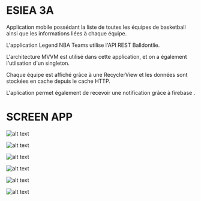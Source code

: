 # ESIEA 3A
Application mobile possédant la liste de toutes les équipes de basketball ainsi que les informations liées à chaque équipe.

L'application Legend NBA Teams utilise l'API REST Balldontlie. 

L'architecture MVVM est utilisé dans cette application, et on a également l'utilsation d'un singleton.

Chaque équipe est affiché grâce à une RecyclerView et les données sont stockées en cache depuis le cache HTTP.

L'aplication permet également de recevoir une notification grâce à firebase .

# SCREEN APP

![alt text](https://github.com/bniakate/AppNBA/blob/master/app/src/main/res/drawable/img1.jpg?raw=true)

![alt text](https://github.com/bniakate/AppNBA/blob/master/app/src/main/res/drawable/img2.jpg?raw=true)

![alt text](https://github.com/bniakate/AppNBA/blob/master/app/src/main/res/drawable/img3.jpg?raw=true)

![alt text](https://github.com/bniakate/AppNBA/blob/master/app/src/main/res/drawable/img4.jpg?raw=true)

![alt text](https://github.com/bniakate/AppNBA/blob/master/app/src/main/res/drawable/img5.jpg?raw=true)

![alt text](https://github.com/bniakate/AppNBA/blob/master/app/src/main/res/drawable/img6.jpg?raw=true)
